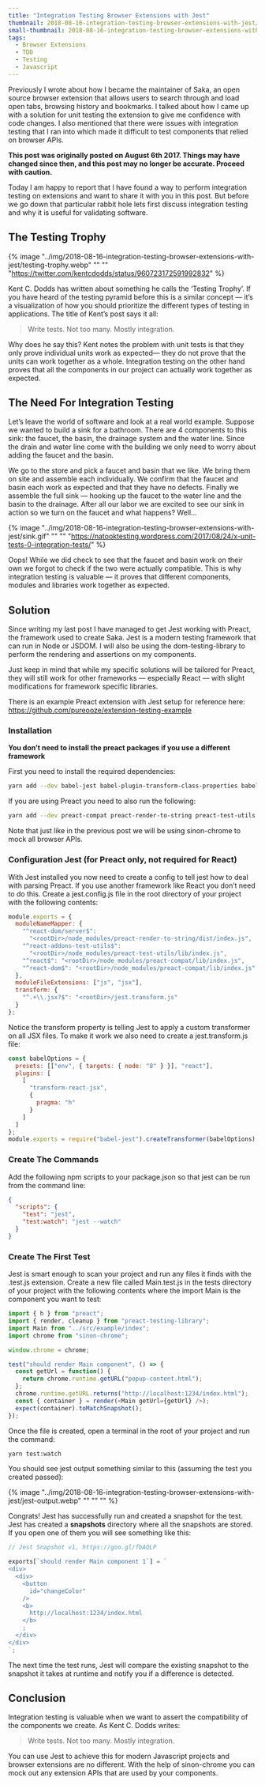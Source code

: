 ```yaml
---
title: "Integration Testing Browser Extensions with Jest"
thumbnail: 2018-08-16-integration-testing-browser-extensions-with-jest/thumbnail.jpg #TODO: make it dynamic type
small-thumbnail: 2018-08-16-integration-testing-browser-extensions-with-jest/small-thumbnail.jpg #TODO: make it dynamic type
tags: 
  - Browser Extensions
  - TDD
  - Testing
  - Javascript
---
```


Previously I wrote about how I became the maintainer of Saka, an open source browser extension that allows users to search through and load open tabs, browsing history and bookmarks. I talked about how I came up with a solution for unit testing the extension to give me confidence with code changes. I also mentioned that there were issues with integration testing that I ran into which made it difficult to test components that relied on browser APIs.

<!-- excerpt -->

**This post was originally posted on August 6th 2017. Things may have changed since then, and this post may no longer be accurate. Proceed with caution.**

Today I am happy to report that I have found a way to perform integration testing on extensions and want to share it with you in this post. But before we go down that particular rabbit hole lets first discuss integration testing and why it is useful for validating software.

## The Testing Trophy
{% image "../img/2018-08-16-integration-testing-browser-extensions-with-jest/testing-trophy.webp" "" "" "https://twitter.com/kentcdodds/status/960723172591992832" %}

Kent C. Dodds has written about something he calls the ‘Testing Trophy’. If you have heard of the testing pyramid before this is a similar concept — it’s a visualization of how you should prioritize the different types of testing in applications. The title of Kent’s post says it all:

> Write tests. Not too many. Mostly integration.

Why does he say this? Kent notes the problem with unit tests is that they only prove individual units work as expected— they do not prove that the units can work together as a whole. Integration testing on the other hand proves that all the components in our project can actually work together as expected.

## The Need For Integration Testing
Let’s leave the world of software and look at a real world example. Suppose we wanted to build a sink for a bathroom. There are 4 components to this sink: the faucet, the basin, the drainage system and the water line. Since the drain and water line come with the building we only need to worry about adding the faucet and the basin.

We go to the store and pick a faucet and basin that we like. We bring them on site and assemble each individually. We confirm that the faucet and basin each work as expected and that they have no defects. Finally we assemble the full sink — hooking up the faucet to the water line and the basin to the drainage. After all our labor we are excited to see our sink in action so we turn on the faucet and what happens? Well…

{% image "../img/2018-08-16-integration-testing-browser-extensions-with-jest/sink.gif" "" "" "https://natooktesting.wordpress.com/2017/08/24/x-unit-tests-0-integration-tests/" %}

Oops! While we did check to see that the faucet and basin work on their own we forgot to check if the two were actually compatible. This is why integration testing is valuable — it proves that different components, modules and libraries work together as expected.

## Solution
Since writing my last post I have managed to get Jest working with Preact, the framework used to create Saka. Jest is a modern testing framework that can run in Node or JSDOM. I will also be using the dom-testing-library to perform the rendering and assertions on my components.

Just keep in mind that while my specific solutions will be tailored for Preact, they will still work for other frameworks — especially React — with slight modifications for framework specific libraries.

There is an example Preact extension with Jest setup for reference here: https://github.com/pureooze/extension-testing-example

### Installation
**You don’t need to install the preact packages if you use a different framework**

First you need to install the required dependencies:

```bash
yarn add --dev babel-jest babel-plugin-transform-class-properties babel-plugin-transform-react-jsx babel-preset-env babel-preset-react jest sinon-chrome
```

If you are using Preact you need to also run the following:

```bash
yarn add --dev preact-compat preact-render-to-string preact-test-utils preact-testing-library
```

Note that just like in the previous post we will be using sinon-chrome to mock all browser APIs.

### Configuration Jest (for Preact only, not required for React)
With Jest installed you now need to create a config to tell jest how to deal with parsing Preact. If you use another framework like React you don’t need to do this. Create a jest.config.js file in the root directory of your project with the following contents:

```js
module.exports = {
  moduleNameMapper: {
    "^react-dom/server$":
      "<rootDir>/node_modules/preact-render-to-string/dist/index.js",
    "^react-addons-test-utils$":
      "<rootDir>/node_modules/preact-test-utils/lib/index.js",
    "^react$": "<rootDir>/node_modules/preact-compat/lib/index.js",
    "^react-dom$": "<rootDir>/node_modules/preact-compat/lib/index.js"
  },
  moduleFileExtensions: ["js", "jsx"],
  transform: {
    "^.+\\.jsx?$": "<rootDir>/jest.transform.js"
  }
};
```

Notice the transform property is telling Jest to apply a custom transformer on all JSX files. To make it work we also need to create a jest.transform.js file:

```js
const babelOptions = {
  presets: [["env", { targets: { node: "8" } }], "react"],
  plugins: [
    [
      "transform-react-jsx",
      {
        pragma: "h"
      }
    ]
  ]
};
module.exports = require("babel-jest").createTransformer(babelOptions);
```

### Create The Commands
Add the following npm scripts to your package.json so that jest can be run from the command line:

```json
{
  "scripts": {
    "test": "jest",
    "test:watch": "jest --watch"
  }
}
```

### Create The First Test
Jest is smart enough to scan your project and run any files it finds with the .test.js extension. Create a new file called Main.test.js in the tests directory of your project with the following contents where the import Main is the component you want to test:

```js
import { h } from "preact";
import { render, cleanup } from "preact-testing-library";
import Main from "../src/example/index";
import chrome from "sinon-chrome";

window.chrome = chrome;

test("should render Main component", () => {
  const getUrl = function() {
    return chrome.runtime.getURL("popup-content.html");
  };
  chrome.runtime.getURL.returns("http://localhost:1234/index.html");
  const { container } = render(<Main getUrl={getUrl} />);
  expect(container).toMatchSnapshot();
});
```

Once the file is created, open a terminal in the root of your project and run the command:

```bash
yarn test:watch
```

You should see jest output something similar to this (assuming the test you created passed):
    
{% image "../img/2018-08-16-integration-testing-browser-extensions-with-jest/jest-output.webp" "" "" "" %}

Congrats! Jest has successfully run and created a snapshot for the test. Jest has created a __snapshots__ directory where all the snapshots are stored. If you open one of them you will see something like this:

```js
// Jest Snapshot v1, https://goo.gl/fbAQLP

exports[`should render Main component 1`] = `
<div>
  <div>
    <button
      id="changeColor"
    />
    <b>
      http://localhost:1234/index.html
    </b>
    ;
  </div>
</div>
`;
```

The next time the test runs, Jest will compare the existing snapshot to the snapshot it takes at runtime and notify you if a difference is detected.

## Conclusion
Integration testing is valuable when we want to assert the compatibility of the components we create. As Kent C. Dodds writes:

> Write tests. Not too many. Mostly integration.

You can use Jest to achieve this for modern Javascript projects and browser extensions are no different. With the help of sinon-chrome you can mock out any extension APIs that are used by your components.

